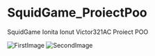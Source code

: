 # SquidGame_ProiectPoo
SquidGame
Ionita Ionut Victor321AC Proiect POO

![FirstImage](https://user-images.githubusercontent.com/93004080/148673056-e7e008b9-4046-47b4-9edb-e683deaa3c6b.PNG)
![SecondImage](https://user-images.githubusercontent.com/93004080/148673064-847f9ab9-16d3-47c5-aaef-7e13080e9278.PNG)

